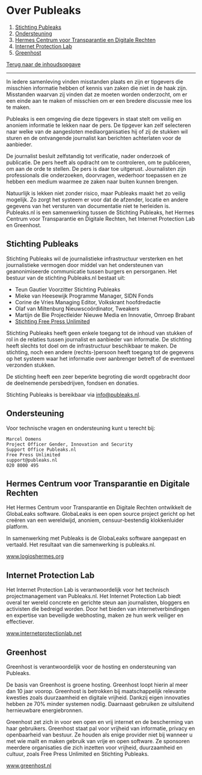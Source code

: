 Over Publeaks
=============

1. [Stichting Publeaks](#stichting-publeaks)
2. [Ondersteuning](#ondersteuning)
3. [Hermes Centrum voor Transparantie en Digitale Rechten](#hermes-centrum-voor-transparantie-en-digitale-rechten)
4. [Internet Protection Lab](#internet-protection-lab)
5. [Greenhost](#greenhost)

[Terug naar de inhoudsopgave](README.md#inhoudsopgave)

***

In iedere samenleving vinden misstanden plaats en zijn er tipgevers die misschien informatie hebben of kennis van zaken die niet in de haak zijn. Misstanden waarvan zij vinden dat ze moeten worden onderzocht, om er een einde aan te maken of misschien om er een bredere discussie mee los te maken.

Publeaks is een omgeving die deze tipgevers in staat stelt om veilig en anoniem informatie te lekken naar de pers. De tipgever kan zelf selecteren naar welke van de aangesloten mediaorganisaties hij of zij de stukken wil sturen en de ontvangende journalist kan berichten achterlaten voor de aanbieder.

De journalist besluit zelfstandig tot verificatie, nader onderzoek of publicatie. De pers heeft als opdracht om te controleren, om te publiceren, om aan de orde te stellen. De pers is daar toe uitgerust. Journalisten zijn professionals die onderzoeken, doorvragen, wederhoor toepassen en ze hebben een medium waarmee ze zaken naar buiten kunnen brengen.

Natuurlijk is lekken niet zonder risico, maar Publeaks maakt het zo veilig mogelijk. Zo zorgt het systeem er voor dat de afzender, locatie en andere gegevens van het versturen van documentatie niet te herleiden is. Publeaks.nl is een samenwerking tussen de Stichting Publeaks, het Hermes Centrum voor Transparantie en Digitale Rechten, het Internet Protection Lab en Greenhost.

Stichting Publeaks
-------------

Stichting Publeaks wil de journalistieke infrastructuur versterken en het journalistieke vermogen door middel van het ondersteunen van geanonimiseerde communicatie tussen burgers en persorganen. Het bestuur van de stichting Publeaks.nl bestaat uit:

* Teun Gautier Voorzitter Stichting Publeaks
* Mieke van Heesewijk Programme Manager, SIDN Fonds
* Corine de Vries Managing Editor, Volkskrant hoofdredactie
* Olaf van Miltenburg Nieuwscoördinator, Tweakers
* Martijn de Bie Projectleider Nieuwe Media en Innovatie, Omroep Brabant
* [Stichting Free Press Unlimited](www.freepressunlimited.org)

Stichting Publeaks heeft geen enkele toegang tot de inhoud van stukken of rol in de relaties tussen journalist en aanbieder van informatie. De stichting heeft slechts tot doel om de infrastructuur beschikbaar te maken. De stichting, noch een andere (rechts-)persoon heeft toegang tot de gegevens op het systeem waar het informatie over aanbrenger betreft of de eventueel verzonden stukken.

De stichting heeft een zeer beperkte begroting die wordt opgebracht door de deelnemende persbedrijven, fondsen en donaties.

Stichting Publeaks is bereikbaar via info@publeaks.nl.

Ondersteuning
-------------

Voor technische vragen en ondersteuning kunt u terecht bij:

    Marcel Oomens
    Project Officer Gender, Innovation and Security
    Support Office Publeaks.nl
    Free Press Unlimited
    support@publeaks.nl
    020 8000 495

Hermes Centrum voor Transparantie en Digitale Rechten
-------------

Het Hermes Centrum voor Transparantie en Digitale Rechten ontwikkelt de GlobaLeaks software. GlobaLeaks is een open source project gericht op het creëren van een wereldwijd, anoniem, censuur-bestendig klokkenluider platform.

In samenwerking met Publeaks is de GlobaLeaks software aangepast en vertaald. Het resultaat van die samenwerking is publeaks.nl.

www.logioshermes.org

Internet Protection Lab
-------------

Het Internet Protection Lab is verantwoordelijk voor het technisch projectmanagement van Publeaks.nl. Het Internet Protection Lab biedt overal ter wereld concrete en gerichte steun aan journalisten, bloggers en activisten die bedreigd worden. Door het bieden van internetverbindingen en expertise van beveiligde webhosting, maken ze hun werk veiliger en effectiever.

www.internetprotectionlab.net

Greenhost
-------------

Greenhost is verantwoordelijk voor de hosting en ondersteuning van Publeaks.

De basis van Greenhost is groene hosting. Greenhost loopt hierin al meer dan 10 jaar voorop. Greenhost is betrokken bij maatschappelijk relevante kwesties zoals duurzaamheid en digitale vrijheid. Dankzij eigen innovaties hebben ze 70% minder systemen nodig. Daarnaast gebruiken ze uitsluitend hernieuwbare energiebronnen.

Greenhost zet zich in voor een open en vrij internet en de bescherming van haar gebruikers. Greenhost staat pal voor vrijheid van informatie, privacy en openbaarheid van bestuur. Ze houden als enige provider niet bij wanneer u met wie mailt en maken gebruik van vrije en open software. Ze sponsoren meerdere organisaties die zich inzetten voor vrijheid, duurzaamheid en cultuur, zoals Free Press Unlimited en Stichting Publeaks.

www.greenhost.nl
